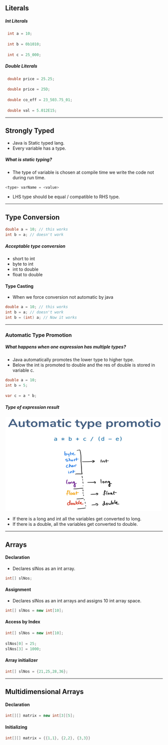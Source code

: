 

## Literals

##### Int Literals
```java
 int a = 10;
 
 int b = 0b1010;
 
 int c = 25_000;
```

##### Double Literals
```java
 double price = 25.25;

 double price = 25D;

 double co_eff = 23_503.75_01;

 double val = 5.012E15;
```
_______


## Strongly Typed

- Java is Static typed lang.
- Every variable has a type.

##### What is static typing?
- The type of variable is chosen at compile time 
we write the code not during run time.

```java
<type> varName = <value>
```
- LHS type should be equal / compatible to RHS type.

_______


## Type Conversion

```java
double a = 10; // this works
int b = a; // doesn't work  
```

##### Acceptable type conversion

- short to int
- byte to int
- int to double
- float to double

#### Type Casting

- When we force conversion not automatic by java

```java
double a = 10; // this works
int b = a; // doesn't work  
int b = (int) a; // Now it works
```

_______

### Automatic Type Promotion

##### What happens when one expression has multiple types?
 - Java automatically promotes the lower type to higher type.
 - Below the int is promoted to double and the res of double is stored in variable c.

```java
double a = 10;
int b = 5;

var c = a * b;
```

##### Type of expression result
<img src="images/img.png" alt="Type conversion" width="500" height="300">

- If there is a long and int all the variables get converted to long.
- If there is a double, all the variables get converted to double.

___________


## Arrays

#### Declaration
- Declares slNos as an int array.
```java
int[] slNos;
```

#### Assignment
- Declares slNos as an int arrays and assigns 10 int array space.
```java
int[] slNos = new int[10];
```


#### Access by Index

```java
int[] slNos = new int[10];

slNos[0] = 25;
slNos[3] = 1000;
```

#### Array initializer

```java
int[] slNos = {21,25,28,36};
```

______

## Multidimensional Arrays

#### Declaration 

```java
int[][] matrix = new int[3][5];
```

#### Initializing
```java
int[][] matrix = {{1,1}, {2,2}, {3,3}}
```







